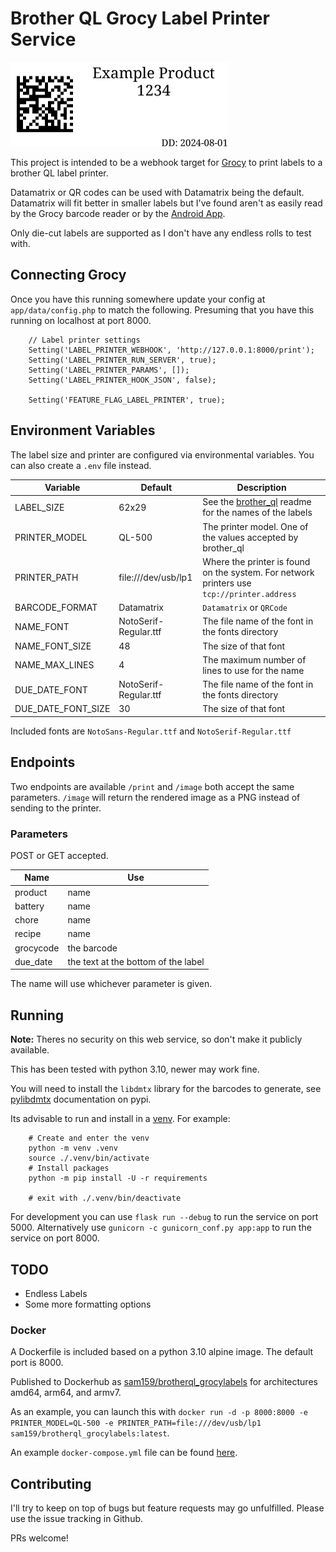 # Brother QL Grocy Label Printer Service

<img src="example.png" alt="Example Label" width="348" height="135">

This project is intended to be a webhook target for [Grocy](https://github.com/grocy/grocy) to print labels to a brother QL label printer. 

Datamatrix or QR codes can be used with Datamatrix being the default. Datamatrix will fit better in smaller labels but I've found aren't as easily read by the Grocy 
barcode reader or by the [Android App](https://github.com/patzly/grocy-android).

Only die-cut labels are supported as I don't have any endless rolls to test with.

## Connecting Grocy

Once you have this running somewhere update your config at `app/data/config.php` to match the following. Presuming that you have this running on localhost at port 8000.

```
    // Label printer settings
    Setting('LABEL_PRINTER_WEBHOOK', 'http://127.0.0.1:8000/print');
    Setting('LABEL_PRINTER_RUN_SERVER', true);
    Setting('LABEL_PRINTER_PARAMS', []);
    Setting('LABEL_PRINTER_HOOK_JSON', false);

    Setting('FEATURE_FLAG_LABEL_PRINTER', true);
```

## Environment Variables

The label size and printer are configured via environmental variables. You can also create a `.env` file instead.

| Variable           | Default               | Description                                                                                   |
| ------------------ | --------------------- | --------------------------------------------------------------------------------------------- |
| LABEL_SIZE         | 62x29                 | See the [brother_ql](https://github.com/pklaus/brother_ql) readme for the names of the labels |
| PRINTER_MODEL      | QL-500                | The printer model. One of the values accepted by brother_ql                                   |
| PRINTER_PATH       | file:///dev/usb/lp1   | Where the printer is found on the system. For network printers use `tcp://printer.address`    |
| BARCODE_FORMAT     | Datamatrix            | `Datamatrix` or `QRCode`                                                                      |
| NAME_FONT          | NotoSerif-Regular.ttf | The file name of the font in the fonts directory                                              |
| NAME_FONT_SIZE     | 48                    | The size of that font                                                                         |
| NAME_MAX_LINES     | 4                     | The maximum number of lines to use for the name                                               |
| DUE_DATE_FONT      | NotoSerif-Regular.ttf | The file name of the font in the fonts directory                                              |
| DUE_DATE_FONT_SIZE | 30                    | The size of that font                                                                         |

Included fonts are `NotoSans-Regular.ttf` and `NotoSerif-Regular.ttf`

## Endpoints

Two endpoints are available `/print` and `/image` both accept the same parameters. `/image` will return the rendered image as a PNG instead of sending to the printer.

### Parameters

POST or GET accepted.

| Name      | Use                                 |
| --------- | ------------------------------------|
| product   | name                                |
| battery   | name                                |
| chore     | name                                |
| recipe    | name                                |
| grocycode | the barcode                         |
| due_date  | the text at the bottom of the label |

The name will use whichever parameter is given.

## Running

**Note:** Theres no security on this web service, so don't make it publicly available.

This has been tested with python 3.10, newer may work fine.

You will need to install the `libdmtx` library for the barcodes to generate, see [pylibdmtx](https://pypi.org/project/pylibdmtx/) documentation on pypi.

Its advisable to run and install in a [venv](https://docs.python.org/3/library/venv.html). For example:

```
    # Create and enter the venv
    python -m venv .venv
    source ./.venv/bin/activate
    # Install packages
    python -m pip install -U -r requirements

    # exit with ./.venv/bin/deactivate
```

For development you can use `flask run --debug` to run the service on port 5000. Alternatively use `gunicorn -c gunicorn_conf.py app:app` to run the service on port 8000.

## TODO

- Endless Labels
- Some more formatting options

### Docker

A Dockerfile is included based on a python 3.10 alpine image. The default port is 8000.

Published to Dockerhub as [sam159/brotherql_grocylabels](https://hub.docker.com/r/sam159/brotherql_grocylabels) for architectures amd64, arm64, and armv7.

As an example, you can launch this with `docker run -d -p 8000:8000 -e PRINTER_MODEL=QL-500 -e PRINTER_PATH=file:///dev/usb/lp1 sam159/brotherql_grocylabels:latest`.

An example `docker-compose.yml` file can be found [here](docker-compose.yml).

## Contributing

I'll try to keep on top of bugs but feature requests may go unfulfilled. Please use the issue tracking in Github.

PRs welcome!